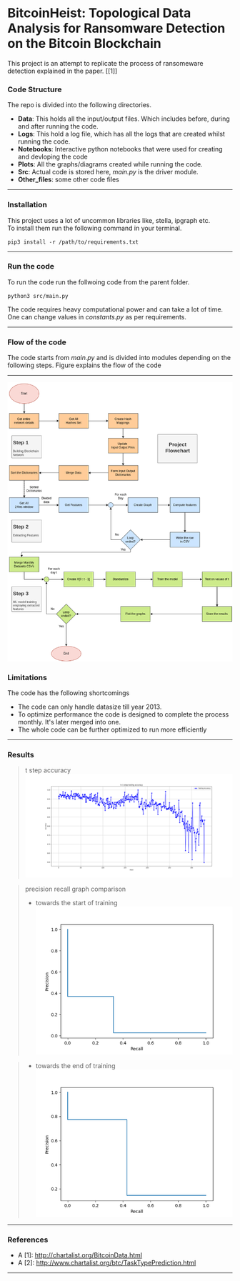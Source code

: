 # BitcoinHeist: Topological Data Analysis for Ransomware Detection on the Bitcoin Blockchain
[//]: # "Description"
This project is an attempt to replicate the process of ransomeware detection explained in the paper. [[1]]

[//]: # "Code Structure"
### Code Structure
The repo is divided into the following directories.
- **Data**: This holds all the input/output files. Which includes before, during and after running the code.
- **Logs**: This hold a log file, which has all the logs that are created whilst running the code. 
- **Notebooks**: Interactive python notebooks that were used for creating and devloping the code
- **Plots**: All the graphs/diagrams created while running the code.
- **Src**: Actual code is stored here, _main.py_ is the driver module.
- **Other_files**: some other code files
****

[//]: # "Instalation"

### Installation
This project uses a lot of uncommon libraries like, stella, ipgraph etc. <br /> To install them run the following command in your terminal.<br /> 
```{.python}
pip3 install -r /path/to/requirements.txt
```
****
[//]: # "Run the code"
### Run the code
To run the code run the follwoing code from the parent folder. <br /> 
```{.python}
python3 src/main.py 
```
The code requires heavy computational power and can take a lot of time. <br /> 
One can change values in _constants.py_ as per requirements. 
****
[//]: # "Flow of the code"
### Flow of the code
The code starts from _main.py_ and is divided into modules depending on the following steps. Figure explains the flow of the code
****
![plot](plots/blockchain_diagram.png)

[//]: # "Limitations"
### Limitations
The code has the following shortcomings
- The code can only handle datasize till year 2013.
- To optimize performance the code is designed to complete the process monthly. It's later merged into one.
- The whole code can be further optimized to run more efficiently
****
[//]: # "Results"
### Results
> t step accuracy 
![plot](plots/accuracy.png)

> precision recall graph comparison 
> - towards the start of training
![plot](plots/pr1.png)

> - towards the end of training
![plot](plots/pr.png)

****
[//]: # "References"

### References
- A [1]: http://chartalist.org/BitcoinData.html
- A [2]: http://www.chartalist.org/btc/TaskTypePrediction.html
****
